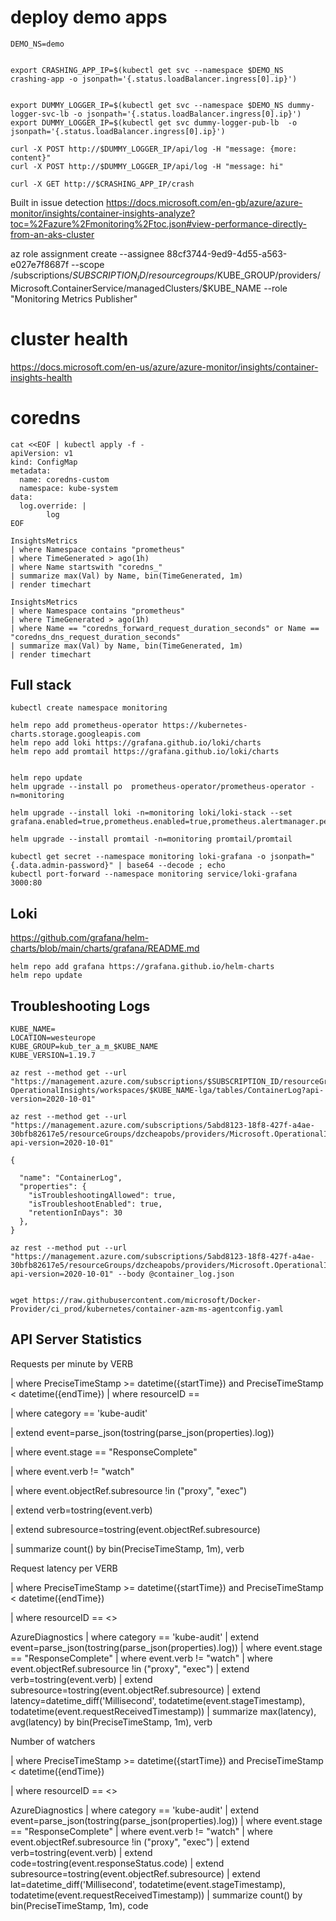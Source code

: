 # deploy demo apps

```
DEMO_NS=demo


export CRASHING_APP_IP=$(kubectl get svc --namespace $DEMO_NS crashing-app -o jsonpath='{.status.loadBalancer.ingress[0].ip}')


export DUMMY_LOGGER_IP=$(kubectl get svc --namespace $DEMO_NS dummy-logger-svc-lb -o jsonpath='{.status.loadBalancer.ingress[0].ip}')
export DUMMY_LOGGER_IP=$(kubectl get svc dummy-logger-pub-lb  -o jsonpath='{.status.loadBalancer.ingress[0].ip}')

curl -X POST http://$DUMMY_LOGGER_IP/api/log -H "message: {more: content}" 
curl -X POST http://$DUMMY_LOGGER_IP/api/log -H "message: hi" 

curl -X GET http://$CRASHING_APP_IP/crash
```

Built in issue detection
https://docs.microsoft.com/en-gb/azure/azure-monitor/insights/container-insights-analyze?toc=%2Fazure%2Fmonitoring%2Ftoc.json#view-performance-directly-from-an-aks-cluster

az role assignment create --assignee 88cf3744-9ed9-4d55-a563-e027e7f8687f --scope /subscriptions/$SUBSCRIPTION_ID/resourcegroups/$KUBE_GROUP/providers/Microsoft.ContainerService/managedClusters/$KUBE_NAME --role "Monitoring Metrics Publisher"

# cluster health
https://docs.microsoft.com/en-us/azure/azure-monitor/insights/container-insights-health

# coredns 
```
cat <<EOF | kubectl apply -f -
apiVersion: v1
kind: ConfigMap
metadata:
  name: coredns-custom
  namespace: kube-system
data:
  log.override: |
        log
EOF
```

```
InsightsMetrics 
| where Namespace contains "prometheus"
| where TimeGenerated > ago(1h)
| where Name startswith "coredns_"
| summarize max(Val) by Name, bin(TimeGenerated, 1m)
| render timechart

InsightsMetrics 
| where Namespace contains "prometheus"
| where TimeGenerated > ago(1h)
| where Name == "coredns_forward_request_duration_seconds" or Name == "coredns_dns_request_duration_seconds" 
| summarize max(Val) by Name, bin(TimeGenerated, 1m)
| render timechart
```

## Full stack

```
kubectl create namespace monitoring

helm repo add prometheus-operator https://kubernetes-charts.storage.googleapis.com
helm repo add loki https://grafana.github.io/loki/charts
helm repo add promtail https://grafana.github.io/loki/charts


helm repo update
helm upgrade --install po  prometheus-operator/prometheus-operator -n=monitoring

helm upgrade --install loki -n=monitoring loki/loki-stack --set grafana.enabled=true,prometheus.enabled=true,prometheus.alertmanager.persistentVolume.enabled=true,prometheus.server.persistentVolume.enabled=true,persistence.enabled=true

helm upgrade --install promtail -n=monitoring promtail/promtail

kubectl get secret --namespace monitoring loki-grafana -o jsonpath="{.data.admin-password}" | base64 --decode ; echo
kubectl port-forward --namespace monitoring service/loki-grafana 3000:80

```

## Loki
https://github.com/grafana/helm-charts/blob/main/charts/grafana/README.md


```
helm repo add grafana https://grafana.github.io/helm-charts
helm repo update
```


## Troubleshooting Logs

```
KUBE_NAME=
LOCATION=westeurope
KUBE_GROUP=kub_ter_a_m_$KUBE_NAME
KUBE_VERSION=1.19.7

az rest --method get --url "https://management.azure.com/subscriptions/$SUBSCRIPTION_ID/resourceGroups/$KUBE_GROUP/providers/Microsoft.
OperationalInsights/workspaces/$KUBE_NAME-lga/tables/ContainerLog?api-version=2020-10-01"

az rest --method get --url "https://management.azure.com/subscriptions/5abd8123-18f8-427f-a4ae-30bfb82617e5/resourceGroups/dzcheapobs/providers/Microsoft.OperationalInsights/workspaces/dzcheapobs/tables/ContainerLog?api-version=2020-10-01"

{

  "name": "ContainerLog",
  "properties": {
    "isTroubleshootingAllowed": true,
    "isTroubleshootEnabled": true,
    "retentionInDays": 30
  },
}

az rest --method put --url "https://management.azure.com/subscriptions/5abd8123-18f8-427f-a4ae-30bfb82617e5/resourceGroups/dzcheapobs/providers/Microsoft.OperationalInsights/workspaces/dzcheapobs/tables/ContainerLog?api-version=2020-10-01" --body @container_log.json


wget https://raw.githubusercontent.com/microsoft/Docker-Provider/ci_prod/kubernetes/container-azm-ms-agentconfig.yaml

```

## API Server Statistics

Requests per minute by VERB

| where PreciseTimeStamp >= datetime({startTime}) and PreciseTimeStamp < datetime({endTime}) | where resourceID == 

| where category == 'kube-audit'

| extend event=parse_json(tostring(parse_json(properties).log))

| where event.stage == "ResponseComplete"

| where event.verb != "watch"

| where event.objectRef.subresource !in ("proxy", "exec")

| extend verb=tostring(event.verb)

| extend subresource=tostring(event.objectRef.subresource)

| summarize count() by bin(PreciseTimeStamp, 1m), verb


Request latency per VERB

| where PreciseTimeStamp >= datetime({startTime}) and PreciseTimeStamp < datetime({endTime})

| where resourceID == <<Customer cluster resourceID >>


AzureDiagnostics
| where category == 'kube-audit'
| extend event=parse_json(tostring(parse_json(properties).log))
| where event.stage == "ResponseComplete"
| where event.verb != "watch"
| where event.objectRef.subresource !in ("proxy", "exec")
| extend verb=tostring(event.verb)
| extend subresource=tostring(event.objectRef.subresource)
| extend latency=datetime_diff('Millisecond', todatetime(event.stageTimestamp), todatetime(event.requestReceivedTimestamp))
| summarize max(latency), avg(latency) by bin(PreciseTimeStamp, 1m), verb


Number of watchers

| where PreciseTimeStamp >= datetime({startTime}) and PreciseTimeStamp < datetime({endTime})

| where resourceID == <<Customer cluster resourceID >>

AzureDiagnostics
| where category == 'kube-audit'
| extend event=parse_json(tostring(parse_json(properties).log))
| where event.stage == "ResponseComplete"
| where event.verb != "watch"
| where event.objectRef.subresource !in ("proxy", "exec")
| extend verb=tostring(event.verb)
| extend code=tostring(event.responseStatus.code)
| extend subresource=tostring(event.objectRef.subresource)
| extend lat=datetime_diff('Millisecond', todatetime(event.stageTimestamp), todatetime(event.requestReceivedTimestamp))
| summarize count() by bin(PreciseTimeStamp, 1m), code